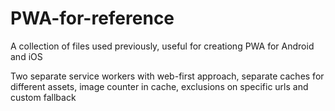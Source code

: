 # PWA-for-reference
A collection of files used previously, useful for creationg PWA for Android and iOS

Two separate service workers with web-first approach, separate caches for different assets, image counter in cache, exclusions on specific urls and custom fallback
